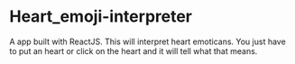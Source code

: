 # Heart_emoji-interpreter
A app built with ReactJS. This will interpret heart emoticans. You just have to put an heart or click on the heart and it will tell what that means.
